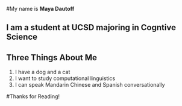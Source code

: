 #My name is **Maya Dautoff**
## I am a student at UCSD majoring in Cogntive Science

## Three Things About Me
1. I have a dog and a cat
2. I want to study computational linguistics
3. I can speak Mandarin Chinese and Spanish conversationally

#Thanks for Reading!
